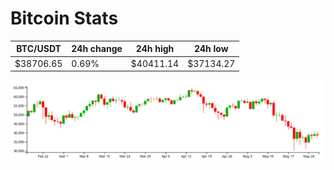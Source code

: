 # Bitcoin Stats

BTC/USDT|24h change|24h high|24h low|
|---|---|---|---|
|$38706.65|0.69%|$40411.14|$37134.27|

<img src="./chart.svg">
